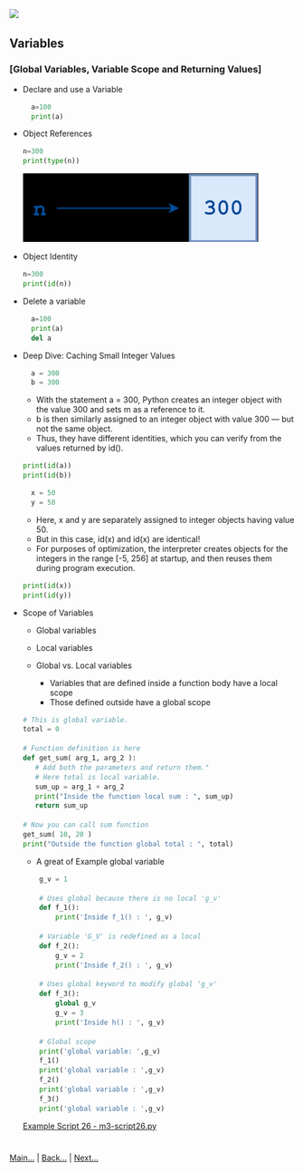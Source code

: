 
![](https://www.python.org/static/img/python-logo.png)
 
## Variables
### [Global Variables, Variable Scope and Returning Values]

- Declare and use a Variable
  ```python
    a=100
    print(a)
  ```

- Object References

    ```python
    n=300
    print(type(n))
    ```
    ![](/img/download.png)

- Object Identity

    ```python
    n=300
    print(id(n))    
    ```

- Delete a variable
  ```python
    a=100
    print(a)
    del a
  ```

- Deep Dive: Caching Small Integer Values

    ```python
      a = 300
      b = 300
    ```
    - With the statement a = 300, Python creates an integer object with the value 300 and sets m as a reference to it. 
    - b is then similarly assigned to an integer object with value 300 — but not the same object. 
    - Thus, they have different identities, which you can verify from the values returned by id().

    ```python
    print(id(a))
    print(id(b))
    ```
    
    ```python
      x = 50
      y = 50
    ```
    - Here, x and y are separately assigned to integer objects having value 50. 
    - But in this case, id(x) and id(x) are identical!
    - For purposes of optimization, the interpreter creates objects for the integers in the range [-5, 256] at startup, 
    and then reuses them during program execution.
    ```python
    print(id(x))
    print(id(y))
    ```
    
- Scope of Variables
    - Global variables
    - Local variables

    - Global vs. Local variables
        - Variables that are defined inside a function body have a local scope
        - Those defined outside have a global scope 

    ```python
    # This is global variable.
    total = 0
  
    # Function definition is here
    def get_sum( arg_1, arg_2 ):
       # Add both the parameters and return them."
       # Here total is local variable.
       sum_up = arg_1 + arg_2 
       print("Inside the function local sum : ", sum_up)
       return sum_up
    
    # Now you can call sum function
    get_sum( 10, 20 )
    print("Outside the function global total : ", total)     
    ```

    - A great of Example global variable
    ```python
        g_v = 1
        
        # Uses global because there is no local 'g_v' 
        def f_1(): 
            print('Inside f_1() : ', g_v) 
        
        # Variable 'G_V' is redefined as a local 
        def f_2(): 
            g_v = 2
            print('Inside f_2() : ', g_v) 
        
        # Uses global keyword to modify global 'g_v' 
        def f_3():	 
            global g_v
            g_v = 3
            print('Inside h() : ', g_v) 
        
        # Global scope 
        print('global variable: ',g_v)
        f_1() 
        print('global variable : ',g_v)
        f_2() 
        print('global variable : ',g_v)
        f_3()
        print('global variable : ',g_v)
    ```
    [Example Script 26 - m3-script26.py](/Examples/Module-3/m3-script26.py)
#
[Main...](https://github.com/ptoraskar/Python-Learning/blob/master/README.md) | [Back...](/Module-3/2_functions.md) | [Next...](/Module-3/4_Lambda.md)